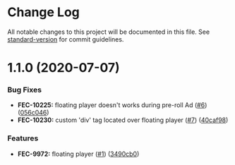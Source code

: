 # Change Log

All notable changes to this project will be documented in this file. See [standard-version](https://github.com/conventional-changelog/standard-version) for commit guidelines.

<a name="1.1.0"></a>
# 1.1.0 (2020-07-07)


### Bug Fixes

* **FEC-10225:** floating player doesn't works during pre-roll Ad ([#6](https://github.com/kaltura/playkit-js-visibility/issues/6)) ([056c046](https://github.com/kaltura/playkit-js-visibility/commit/056c046))
* **FEC-10230:** custom 'div' tag located over floating player ([#7](https://github.com/kaltura/playkit-js-visibility/issues/7)) ([40caf98](https://github.com/kaltura/playkit-js-visibility/commit/40caf98))


### Features

* **FEC-9972:** floating player ([#1](https://github.com/kaltura/playkit-js-visibility/issues/1)) ([3490cb0](https://github.com/kaltura/playkit-js-visibility/commit/3490cb0))
